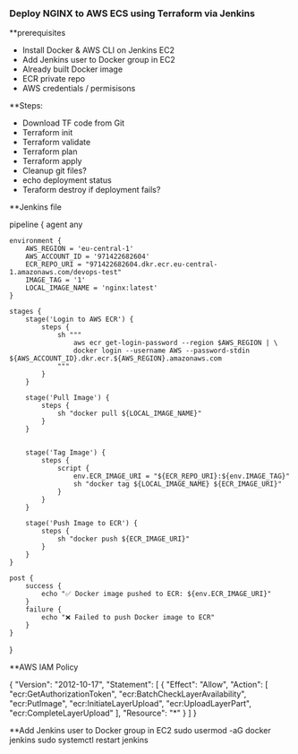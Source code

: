 
### Deploy NGINX to AWS ECS using Terraform via Jenkins

**prerequisites
- Install Docker & AWS CLI on Jenkins EC2
- Add Jenkins user to Docker group in EC2
- Already built Docker image
- ECR private repo
- AWS credentials / permisisons

**Steps:
- Download TF code from Git
- Terraform init
- Terraform validate
- Terraform plan
- Terraform apply
- Cleanup git files?
- echo deployment status
- Teraform destroy if deployment fails?

**Jenkins file

pipeline {
    agent any

    environment {
        AWS_REGION = 'eu-central-1'
        AWS_ACCOUNT_ID = '971422682604'
        ECR_REPO_URI = "971422682604.dkr.ecr.eu-central-1.amazonaws.com/devops-test"
        IMAGE_TAG = '1'
        LOCAL_IMAGE_NAME = 'nginx:latest'
    }

    stages {
        stage('Login to AWS ECR') {
            steps {
                sh """
                    aws ecr get-login-password --region $AWS_REGION | \
                    docker login --username AWS --password-stdin ${AWS_ACCOUNT_ID}.dkr.ecr.${AWS_REGION}.amazonaws.com
                """
            }
        }
        
        stage('Pull Image') {
            steps {
                sh "docker pull ${LOCAL_IMAGE_NAME}"
            }
        }


        stage('Tag Image') {
            steps {
                script {
                    env.ECR_IMAGE_URI = "${ECR_REPO_URI}:${env.IMAGE_TAG}"
                    sh "docker tag ${LOCAL_IMAGE_NAME} ${ECR_IMAGE_URI}"
                }
            }
        }

        stage('Push Image to ECR') {
            steps {
                sh "docker push ${ECR_IMAGE_URI}"
            }
        }
    }

    post {
        success {
            echo "✅ Docker image pushed to ECR: ${env.ECR_IMAGE_URI}"
        }
        failure {
            echo "❌ Failed to push Docker image to ECR"
        }
    }
}



**AWS IAM Policy

{
  "Version": "2012-10-17",
  "Statement": [
    {
      "Effect": "Allow",
      "Action": [
        "ecr:GetAuthorizationToken",
        "ecr:BatchCheckLayerAvailability",
        "ecr:PutImage",
        "ecr:InitiateLayerUpload",
        "ecr:UploadLayerPart",
        "ecr:CompleteLayerUpload"
      ],
      "Resource": "*"
    }
  ]
}


**Add Jenkins user to Docker group in EC2
sudo usermod -aG docker jenkins
sudo systemctl restart jenkins
